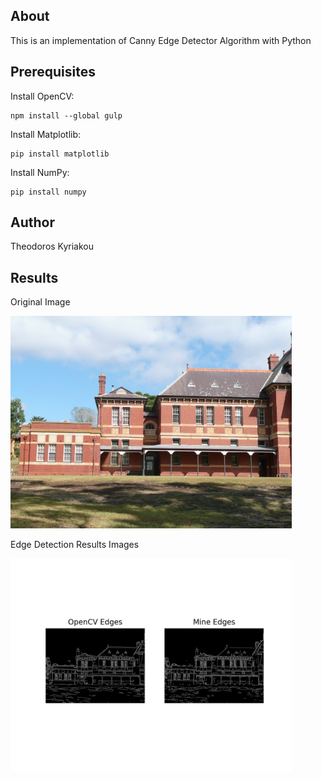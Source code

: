## About

This is an implementation of Canny Edge Detector Algorithm with Python

## Prerequisites 

Install OpenCV:
```
npm install --global gulp
```

Install Matplotlib:
```
pip install matplotlib
```

Install NumPy:
```
pip install numpy
```

## Author

Theodoros Kyriakou

## Results

Original Image             

<img src="Results/building.jpg" width="450" height="340"> 

Edge Detection Results Images             

<img src="Results/Edge_Detection_Results.png" width="450" height="340">
